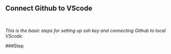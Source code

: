 ## **Connect Github to VScode**
<br>

*This is the basic steps for setting up ssh key and connecting Github to local VScode.*
<br>

###Step
